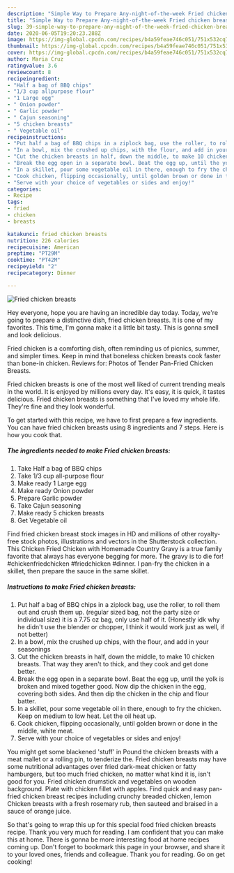 ```yaml
---
description: "Simple Way to Prepare Any-night-of-the-week Fried chicken breasts"
title: "Simple Way to Prepare Any-night-of-the-week Fried chicken breasts"
slug: 39-simple-way-to-prepare-any-night-of-the-week-fried-chicken-breasts
date: 2020-06-05T19:20:23.288Z
image: https://img-global.cpcdn.com/recipes/b4a59feae746c051/751x532cq70/fried-chicken-breasts-recipe-main-photo.jpg
thumbnail: https://img-global.cpcdn.com/recipes/b4a59feae746c051/751x532cq70/fried-chicken-breasts-recipe-main-photo.jpg
cover: https://img-global.cpcdn.com/recipes/b4a59feae746c051/751x532cq70/fried-chicken-breasts-recipe-main-photo.jpg
author: Maria Cruz
ratingvalue: 3.6
reviewcount: 8
recipeingredient:
- "Half a bag of BBQ chips"
- "1/3 cup allpurpose flour"
- "1 Large egg"
- " Onion powder"
- " Garlic powder"
- " Cajun seasoning"
- "5 chicken breasts"
- " Vegetable oil"
recipeinstructions:
- "Put half a bag of BBQ chips in a ziplock bag, use the roller, to roll them out and crush them up. (regular sized bag, not the party size or individual size) it is a 7.75 oz bag, only use half of it. (Honestly idk why he didn&#39;t use the blender or chopper, I think it would work just as well, if not better)"
- "In a bowl, mix the crushed up chips, with the flour, and add in your seasonings"
- "Cut the chicken breasts in half, down the middle, to make 10 chicken breasts. That way they aren&#39;t to thick, and they cook and get done better."
- "Break the egg open in a separate bowl. Beat the egg up, until the yolk is broken and mixed together good. Now dip the chicken in the egg, covering both sides. And then dip the chicken in the chip and flour batter."
- "In a skillet, pour some vegetable oil in there, enough to fry the chicken. Keep on medium to low heat. Let the oil heat up."
- "Cook chicken, flipping occasionally, until golden brown or done in the middle, white meat."
- "Serve with your choice of vegetables or sides and enjoy!"
categories:
- Recipe
tags:
- fried
- chicken
- breasts

katakunci: fried chicken breasts 
nutrition: 226 calories
recipecuisine: American
preptime: "PT29M"
cooktime: "PT42M"
recipeyield: "2"
recipecategory: Dinner

---
```



![Fried chicken breasts](https://img-global.cpcdn.com/recipes/b4a59feae746c051/751x532cq70/fried-chicken-breasts-recipe-main-photo.jpg)

Hey everyone, hope you are having an incredible day today. Today, we're going to prepare a distinctive dish, fried chicken breasts. It is one of my favorites. This time, I'm gonna make it a little bit tasty. This is gonna smell and look delicious.

Fried chicken is a comforting dish, often reminding us of picnics, summer, and simpler times. Keep in mind that boneless chicken breasts cook faster than bone-in chicken. Reviews for: Photos of Tender Pan-Fried Chicken Breasts.

Fried chicken breasts is one of the most well liked of current trending meals in the world. It is enjoyed by millions every day. It's easy, it is quick, it tastes delicious. Fried chicken breasts is something that I've loved my whole life. They're fine and they look wonderful.


To get started with this recipe, we have to first prepare a few ingredients. You can have fried chicken breasts using 8 ingredients and 7 steps. Here is how you cook that.

<!--inarticleads1-->

##### The ingredients needed to make Fried chicken breasts:

1. Take Half a bag of BBQ chips
1. Take 1/3 cup all-purpose flour
1. Make ready 1 Large egg
1. Make ready  Onion powder
1. Prepare  Garlic powder
1. Take  Cajun seasoning
1. Make ready 5 chicken breasts
1. Get  Vegetable oil


Find fried chicken breast stock images in HD and millions of other royalty-free stock photos, illustrations and vectors in the Shutterstock collection. This Chicken Fried Chicken with Homemade Country Gravy is a true family favorite that always has everyone begging for more. The gravy is to die for! #chickenfriedchicken #friedchicken #dinner. I pan-fry the chicken in a skillet, then prepare the sauce in the same skillet. 

<!--inarticleads2-->

##### Instructions to make Fried chicken breasts:

1. Put half a bag of BBQ chips in a ziplock bag, use the roller, to roll them out and crush them up. (regular sized bag, not the party size or individual size) it is a 7.75 oz bag, only use half of it. (Honestly idk why he didn&#39;t use the blender or chopper, I think it would work just as well, if not better)
1. In a bowl, mix the crushed up chips, with the flour, and add in your seasonings
1. Cut the chicken breasts in half, down the middle, to make 10 chicken breasts. That way they aren&#39;t to thick, and they cook and get done better.
1. Break the egg open in a separate bowl. Beat the egg up, until the yolk is broken and mixed together good. Now dip the chicken in the egg, covering both sides. And then dip the chicken in the chip and flour batter.
1. In a skillet, pour some vegetable oil in there, enough to fry the chicken. Keep on medium to low heat. Let the oil heat up.
1. Cook chicken, flipping occasionally, until golden brown or done in the middle, white meat.
1. Serve with your choice of vegetables or sides and enjoy!


You might get some blackened &#39;stuff&#39; in Pound the chicken breasts with a meat mallet or a rolling pin, to tenderize the. Fried chicken breasts may have some nutritional advantages over fried dark-meat chicken or fatty hamburgers, but too much fried chicken, no matter what kind it is, isn&#39;t good for you. Fried chicken drumstick and vegetables on wooden background. Plate with chicken fillet with apples. Find quick and easy pan-fried chicken breast recipes including crunchy breaded chicken, lemon Chicken breasts with a fresh rosemary rub, then sauteed and braised in a sauce of orange juice. 

So that's going to wrap this up for this special food fried chicken breasts recipe. Thank you very much for reading. I am confident that you can make this at home. There is gonna be more interesting food at home recipes coming up. Don't forget to bookmark this page in your browser, and share it to your loved ones, friends and colleague. Thank you for reading. Go on get cooking!
